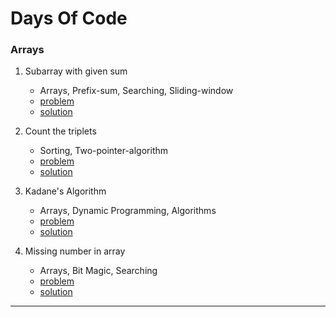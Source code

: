 # Days Of Code

### Arrays
1. Subarray with given sum
   - Arrays, Prefix-sum, Searching, Sliding-window
   - [problem](https://practice.geeksforgeeks.org/problems/subarray-with-given-sum-1587115621/1)
   - [solution](../main/a001.cpp)
   
2. Count the triplets
   - Sorting, Two-pointer-algorithm
   - [problem](https://practice.geeksforgeeks.org/problems/count-the-triplets4615/1)
   - [solution](../main/a002.cpp)

3. Kadane's Algorithm
   - Arrays, Dynamic Programming, Algorithms
   - [problem](https://practice.geeksforgeeks.org/problems/kadanes-algorithm-1587115620/1)
   - [solution](../main/a003.cpp)

4. Missing number in array
   - Arrays, Bit Magic, Searching
   - [problem](https://practice.geeksforgeeks.org/problems/missing-number-in-array1416/1)
   - [solution](../main/a004.cpp)
   


   
<hr/>
